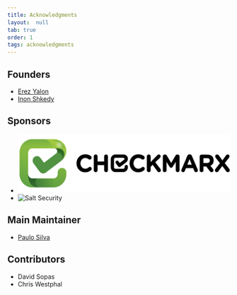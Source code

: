```yaml
---
title: Acknowledgments
layout:  null
tab: true
order: 1
tags: acknowledgments
---
```


## Founders

* [Erez Yalon][erez-yalon]
* [Inon Shkedy][inon-shkedy]

## Sponsors

* ![Checkmarx][checkmarx]
* ![Salt Security][salt]

## Main Maintainer

* [Paulo Silva][paulo-silva]

## Contributors

* David Sopas 
* Chris Westphal

[erez-yalon]: https://www.owasp.org/index.php/User:ErezYalon
[inon-shkedy]: https://www.owasp.org/index.php/User:Inon
[paulo-silva]: https://www.owasp.org/index.php/User:PauloASilva
[checkmarx]: /assets/images/checkmarx-logo.png
[salt]: /assets/images/salt-logo.png
